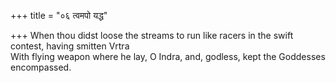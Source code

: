 +++
title = "०६ त्वमपो यद्ध"

+++
When thou didst loose the streams to run like racers in the swift contest, having smitten Vrtra  
     With flying weapon where he lay, O Indra, and, godless, kept the Goddesses encompassed.